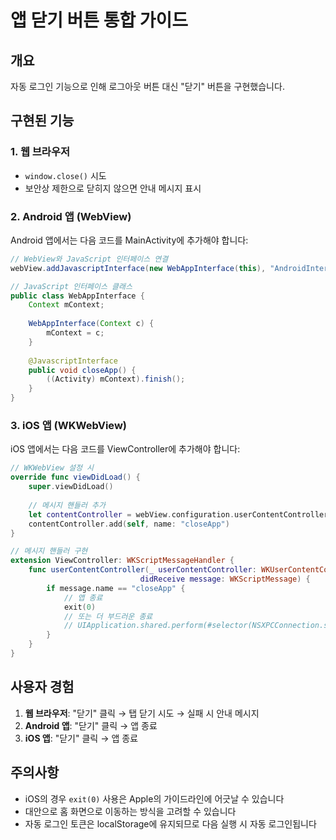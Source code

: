 # 앱 닫기 버튼 통합 가이드

## 개요
자동 로그인 기능으로 인해 로그아웃 버튼 대신 "닫기" 버튼을 구현했습니다.

## 구현된 기능

### 1. 웹 브라우저
- `window.close()` 시도
- 보안상 제한으로 닫히지 않으면 안내 메시지 표시

### 2. Android 앱 (WebView)
Android 앱에서는 다음 코드를 MainActivity에 추가해야 합니다:

```java
// WebView와 JavaScript 인터페이스 연결
webView.addJavascriptInterface(new WebAppInterface(this), "AndroidInterface");

// JavaScript 인터페이스 클래스
public class WebAppInterface {
    Context mContext;
    
    WebAppInterface(Context c) {
        mContext = c;
    }
    
    @JavascriptInterface
    public void closeApp() {
        ((Activity) mContext).finish();
    }
}
```

### 3. iOS 앱 (WKWebView)
iOS 앱에서는 다음 코드를 ViewController에 추가해야 합니다:

```swift
// WKWebView 설정 시
override func viewDidLoad() {
    super.viewDidLoad()
    
    // 메시지 핸들러 추가
    let contentController = webView.configuration.userContentController
    contentController.add(self, name: "closeApp")
}

// 메시지 핸들러 구현
extension ViewController: WKScriptMessageHandler {
    func userContentController(_ userContentController: WKUserContentController, 
                             didReceive message: WKScriptMessage) {
        if message.name == "closeApp" {
            // 앱 종료
            exit(0)
            // 또는 더 부드러운 종료
            // UIApplication.shared.perform(#selector(NSXPCConnection.suspend))
        }
    }
}
```

## 사용자 경험

1. **웹 브라우저**: "닫기" 클릭 → 탭 닫기 시도 → 실패 시 안내 메시지
2. **Android 앱**: "닫기" 클릭 → 앱 종료
3. **iOS 앱**: "닫기" 클릭 → 앱 종료

## 주의사항

- iOS의 경우 `exit(0)` 사용은 Apple의 가이드라인에 어긋날 수 있습니다
- 대안으로 홈 화면으로 이동하는 방식을 고려할 수 있습니다
- 자동 로그인 토큰은 localStorage에 유지되므로 다음 실행 시 자동 로그인됩니다